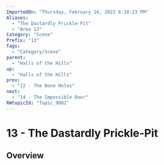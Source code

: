 ```yaml
---
ImportedOn: "Thursday, February 16, 2023 6:10:23 PM"
Aliases:
  - "The Dastardly Prickle-Pit"
  - "Area 13"
Category: "Scene"
Prefix: "13"
Tags:
  - "Category/Scene"
parent:
  - "Halls of the Hills"
up:
  - "Halls of the Hills"
prev:
  - "12 - The Bone Holes"
next:
  - "14 - The Impossible Door"
RWtopicId: "Topic_9082"
---
```

# 13 - The Dastardly Prickle-Pit
## Overview
